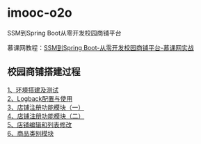 # imooc-o2o
SSM到Spring Boot从零开发校园商铺平台

慕课网教程：[SSM到Spring Boot-从零开发校园商铺平台-慕课网实战](https://coding.imooc.com/class/144.html)

## 校园商铺搭建过程
[1、环境搭建及测试](https://tyronblog.com/2018/03/24/ssm2boot1/)<br/>
[2、Logback配置与使用](https://tyronblog.com/2018/03/25/ssm2boot2/)<br/>
[3、店铺注册功能模块（一）](https://tyronblog.com/2018/04/16/ssm2boot3/)<br/>
[4、店铺注册功能模块（二）](https://blog.csdn.net/tian330726/article/details/80878536)<br/>
[5、店铺编辑和列表修改](https://blog.csdn.net/tian330726/article/details/81023911)<br/>
[6、商品类别模块](https://blog.csdn.net/tian330726/article/details/82808818)<br/>
